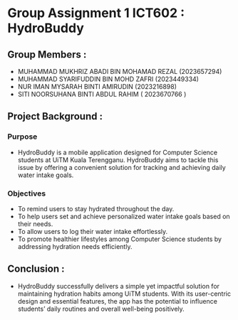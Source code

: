 # Group Assignment 1 ICT602 : HydroBuddy 
## Group Members : 
- MUHAMMAD MUKHRIZ ABADI BIN MOHAMAD REZAL (2023657294)
- MUHAMMAD SYARIFUDDIN BIN MOHD ZAFRI (2023449334)
- NUR IMAN MYSARAH BINTI AMIRUDIN (2023216898)
- SITI NOORSUHANA BINTI ABDUL RAHIM ( 2023670766 )

## Project Background : 
### Purpose 
- HydroBuddy is a mobile application designed for Computer Science students at UiTM Kuala Terengganu. 
  HydroBuddy aims to tackle this issue by offering a convenient solution for tracking and achieving daily water intake goals. 

### Objectives 
- To remind users to stay hydrated throughout the day.
- To help users set and achieve personalized water intake goals based on their needs.
- To allow users to log their water intake effortlessly.
- To promote healthier lifestyles among Computer Science students by addressing hydration needs efficiently.

## Conclusion :
- HydroBuddy successfully delivers a simple yet impactful solution for maintaining hydration habits among UiTM students. With its user-centric design and essential features, the app has the potential to influence 
  students’ daily routines and overall well-being positively.

